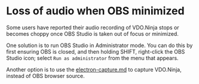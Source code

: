 # Loss of audio when OBS minimized

Some users have reported their audio recording of VDO.Ninja stops or becomes choppy once OBS Studio is taken out of focus or minimized.

One solution is to run OBS Studio in Administrator mode. You can do this by first ensuring OBS is closed, and then holding SHIFT, right-click the OBS Studio icon; select `Run as administrator` from the menu that appears.

Another option is to use the [electron-capture.md](../steves-helper-apps/electron-capture.md "mention") to capture VDO.Ninja, instead of OBS browser source.
